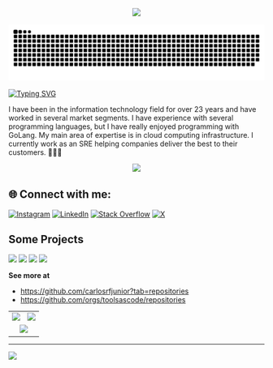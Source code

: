 <p align="center">
<a href="https://github.com/toolsascode">
<image src="./assets/gopher-iron-man-flying.png" style="width: 200px;"/>
</a>
</p>

<p align="center">
<picture>
  <source
    media="(prefers-color-scheme: dark)"
    srcset="https://raw.githubusercontent.com/platane/snk/output/github-contribution-grid-snake-dark.svg"
  />
  <source
    media="(prefers-color-scheme: light)"
    srcset="https://raw.githubusercontent.com/platane/snk/output/github-contribution-grid-snake.svg"
  />
  <img
    alt="github contribution grid snake animation"
    src="https://raw.githubusercontent.com/platane/snk/output/github-contribution-grid-snake.svg"
  />
</picture>
</p>

[![Typing SVG](https://readme-typing-svg.demolab.com?font=Fira+Code&weight=700&pause=1000&width=435&lines=Hi%2C+I'm+Carlos+Freitas;Here+you+will+find+topics+related+to;SRE%2C+DevOps+and+Cloud+Platforms)](https://git.io/typing-svg)

I have been in the information technology field for over 23 years and have worked in several market segments. I have experience with several programming languages, but I have really enjoyed programming with GoLang. My main area of ​​expertise is in cloud computing infrastructure. I currently work as an SRE helping companies deliver the best to their customers.  :rocket::rocket::rocket:


<p align="center">
  <a href="https://github.com/carlosrfjunior/carlosrfjunior">
    <img src="https://skillicons.dev/icons?i=aws,azure,gcp,git,github,githubactions,kubernetes,docker,prometheus,terraform,cloudflare,nginx,vim,bash,linux,py,mongodb,mysql,go,java,jenkins,ubuntu,redhat,debian,windows,redis,elasticsearch,rabbitmq,yarn,nodejs,npm,dart,flutter,php,powershell,vscode,visualstudio" />
  </a>
</p>

## 🌐 Connect with me:
[![Instagram](https://img.shields.io/badge/Instagram-%23E4405F.svg?logo=Instagram&logoColor=white)](https://instagram.com/carlosrfjunior) [![LinkedIn](https://img.shields.io/badge/LinkedIn-%230077B5.svg?logo=linkedin&logoColor=white)](https://linkedin.com/in/carlosrfjunior) [![Stack Overflow](https://img.shields.io/badge/-Stackoverflow-FE7A16?logo=stack-overflow&logoColor=white)](https://stackoverflow.com/users/9194153/carlosrfjunior) [![X](https://img.shields.io/badge/X-black.svg?logo=X&logoColor=white)](https://x.com/carlosrfjunior) 

## Some Projects

<picture>
  <source
    srcset="https://github-readme-stats.vercel.app/api/pin/?username=toolsascode&repo=gomodeler&show_icons=true&theme=transparent"
    media="(prefers-color-scheme: dark)"
  />
  <source
    srcset="https://github-readme-stats.vercel.app/api/pin/?username=toolsascode&repo=gomodeler&show_icons=true"
    media="(prefers-color-scheme: light), (prefers-color-scheme: no-preference)"
  />
  <img src="https://github-readme-stats.vercel.app/api/pin/?username=toolsascode&repo=gomodeler&show_icons=true" />
</picture>

<picture>
  <source
    srcset="https://github-readme-stats.vercel.app/api/pin/?username=toolsascode&repo=helm-s3-publisher&show_icons=true&theme=transparent"
    media="(prefers-color-scheme: dark)"
  />
  <source
    srcset="https://github-readme-stats.vercel.app/api/pin/?username=toolsascode&repo=helm-s3-publisher&show_icons=true"
    media="(prefers-color-scheme: light), (prefers-color-scheme: no-preference)"
  />
  <img src="https://github-readme-stats.vercel.app/api/pin/?username=toolsascode&repo=helm-s3-publisher&show_icons=true" />
</picture>

<picture>
  <source
    srcset="https://github-readme-stats.vercel.app/api/pin/?username=toolsascode&repo=helm-s3-publisher-action&show_icons=true&theme=transparent"
    media="(prefers-color-scheme: dark)"
  />
  <source
    srcset="https://github-readme-stats.vercel.app/api/pin/?username=toolsascode&repo=helm-s3-publisher-action&show_icons=true"
    media="(prefers-color-scheme: light), (prefers-color-scheme: no-preference)"
  />
  <img src="https://github-readme-stats.vercel.app/api/pin/?username=toolsascode&repo=helm-s3-publisher-action&show_icons=true" />
</picture>

<picture>
  <source
    srcset="https://github-readme-stats.vercel.app/api/pin/?username=toolsascode&repo=gomodeler-action&show_icons=true&theme=transparent"
    media="(prefers-color-scheme: dark)"
  />
  <source
    srcset="https://github-readme-stats.vercel.app/api/pin/?username=toolsascode&repo=gomodeler-action&show_icons=true"
    media="(prefers-color-scheme: light), (prefers-color-scheme: no-preference)"
  />
  <img src="https://github-readme-stats.vercel.app/api/pin/?username=toolsascode&repo=gomodeler-action&show_icons=true" />
</picture>


**See more at**
- https://github.com/carlosrfjunior?tab=repositories
- https://github.com/orgs/toolsascode/repositories


<table>
<tr>
  <td>
<picture>
  <source
    srcset="https://github-readme-stats.vercel.app/api/top-langs/?username=carlosrfjunior&show_icons=true&theme=transparent&layout=donut&langs_count=20"
    media="(prefers-color-scheme: dark)"
  />
  <source
    srcset="https://github-readme-stats.vercel.app/api/top-langs/?username=carlosrfjunior&show_icons=true&layout=donut&langs_count=20"
    media="(prefers-color-scheme: light), (prefers-color-scheme: no-preference)"
  />
  <img src="https://github-readme-stats.vercel.app/api/top-langs/?username=carlosrfjunior&show_icons=true&layout=donut&langs_count=20" />
</picture>
</td>
  <td style="text-align: center;">
<picture>
  <source
    srcset="https://github-readme-stats.vercel.app/api?username=carlosrfjunior&show_icons=true&theme=transparent&rank_icon=github"
    media="(prefers-color-scheme: dark)"
  />
  <source
    srcset="https://github-readme-stats.vercel.app/api?username=carlosrfjunior&show_icons=true&rank_icon=github"
    media="(prefers-color-scheme: light), (prefers-color-scheme: no-preference)"
  />
  <img src="https://github-readme-stats.vercel.app/api?username=carlosrfjunior&show_icons=true&rank_icon=github" />
</picture>
    </td>
</tr>

<tr>
  <td colspan="2" style="text-align: center;">
<picture>
  <source
    srcset="https://github-contributor-stats.vercel.app/api?username=carlosrfjunior&limit=5&theme=transparent&combine_all_yearly_contributions=true"
    media="(prefers-color-scheme: dark)"
  />
  <source
    srcset="https://github-contributor-stats.vercel.app/api?username=carlosrfjunior&limit=5&theme=light&combine_all_yearly_contributions=true"
    media="(prefers-color-scheme: light), (prefers-color-scheme: no-preference)"
  />
  <img src="https://github-contributor-stats.vercel.app/api?username=carlosrfjunior&limit=5&combine_all_yearly_contributions=true" />
</picture>
    </td>
</tr>
</table>

---

[![](https://visitcount.itsvg.in/api?id=carlosrfjunior&label=V&&pretty=true)](https://visitcount.itsvg.in)

